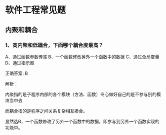 # 软件工程常见题

## 内聚和耦合

### 1、高内聚和低耦合，下面哪个耦合度最高？

A、通过函数参数传递
B、一个函数修改另外一个函数中的数据
C、通过全局变量
D、通过指示器

正确答案: B  

解析：

内聚指的是子程序内部的各个模块（方法、函数）专心做好自己的是不参与别的模块当中去

而耦合指的是程序之间关系复杂相互掺合。

显然选B，一个函数修改了另外一个函数中的数据，即参与到另外一个函数实现的功能中。